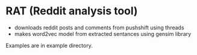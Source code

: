 # RAT (Reddit analysis tool)
- downloads reddit posts and comments from pushshift using threads
- makes word2vec model from extracted sentances using gensim library

Examples are in example directory.
